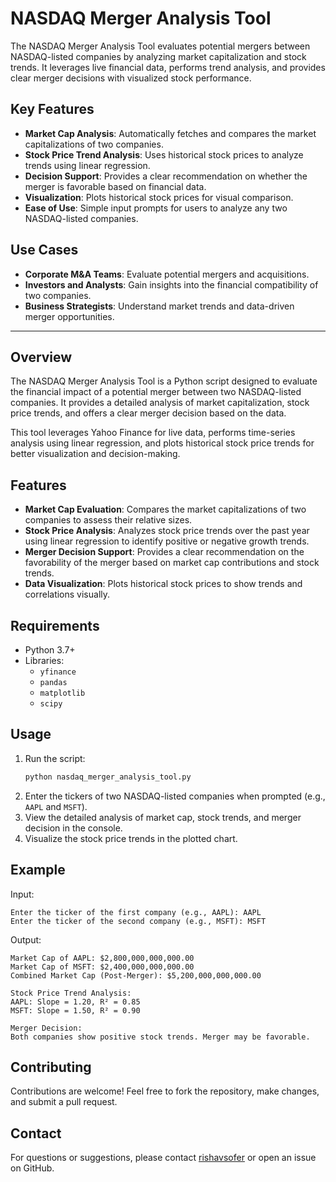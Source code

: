 # NASDAQ Merger Analysis Tool

The NASDAQ Merger Analysis Tool evaluates potential mergers between NASDAQ-listed companies by analyzing market capitalization and stock trends. It leverages live financial data, performs trend analysis, and provides clear merger decisions with visualized stock performance.

## Key Features

- **Market Cap Analysis**: Automatically fetches and compares the market capitalizations of two companies.
- **Stock Price Trend Analysis**: Uses historical stock prices to analyze trends using linear regression.
- **Decision Support**: Provides a clear recommendation on whether the merger is favorable based on financial data.
- **Visualization**: Plots historical stock prices for visual comparison.
- **Ease of Use**: Simple input prompts for users to analyze any two NASDAQ-listed companies.

## Use Cases

- **Corporate M&A Teams**: Evaluate potential mergers and acquisitions.
- **Investors and Analysts**: Gain insights into the financial compatibility of two companies.
- **Business Strategists**: Understand market trends and data-driven merger opportunities.

---

## Overview

The NASDAQ Merger Analysis Tool is a Python script designed to evaluate the financial impact of a potential merger between two NASDAQ-listed companies. It provides a detailed analysis of market capitalization, stock price trends, and offers a clear merger decision based on the data.

This tool leverages Yahoo Finance for live data, performs time-series analysis using linear regression, and plots historical stock price trends for better visualization and decision-making.

## Features

- **Market Cap Evaluation**: Compares the market capitalizations of two companies to assess their relative sizes.
- **Stock Price Analysis**: Analyzes stock price trends over the past year using linear regression to identify positive or negative growth trends.
- **Merger Decision Support**: Provides a clear recommendation on the favorability of the merger based on market cap contributions and stock trends.
- **Data Visualization**: Plots historical stock prices to show trends and correlations visually.

## Requirements

- Python 3.7+
- Libraries:
  - `yfinance`
  - `pandas`
  - `matplotlib`
  - `scipy`

## Usage

1. Run the script:
   ```bash
   python nasdaq_merger_analysis_tool.py
   ```
2. Enter the tickers of two NASDAQ-listed companies when prompted (e.g., `AAPL` and `MSFT`).
3. View the detailed analysis of market cap, stock trends, and merger decision in the console.
4. Visualize the stock price trends in the plotted chart.

## Example

Input:

```
Enter the ticker of the first company (e.g., AAPL): AAPL
Enter the ticker of the second company (e.g., MSFT): MSFT
```

Output:

```
Market Cap of AAPL: $2,800,000,000,000.00
Market Cap of MSFT: $2,400,000,000,000.00
Combined Market Cap (Post-Merger): $5,200,000,000,000.00

Stock Price Trend Analysis:
AAPL: Slope = 1.20, R² = 0.85
MSFT: Slope = 1.50, R² = 0.90

Merger Decision:
Both companies show positive stock trends. Merger may be favorable.
```

## Contributing

Contributions are welcome! Feel free to fork the repository, make changes, and submit a pull request.

## Contact

For questions or suggestions, please contact [rishavsofer](mailto\:rishavlincoln@gmail.com) or open an issue on GitHub.

